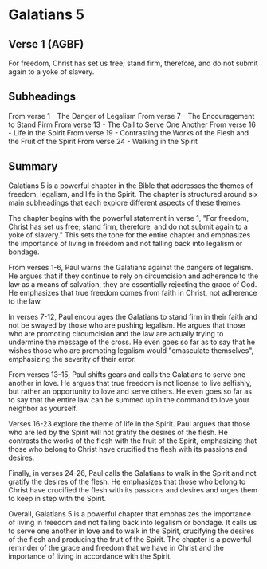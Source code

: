 # Galatians 5

## Verse 1 (AGBF)

For freedom, Christ has set us free; stand firm, therefore, and do not submit again to a yoke of slavery.

## Subheadings

From verse 1 - The Danger of Legalism
From verse 7 - The Encouragement to Stand Firm
From verse 13 - The Call to Serve One Another
From verse 16 - Life in the Spirit
From verse 19 - Contrasting the Works of the Flesh and the Fruit of the Spirit
From verse 24 - Walking in the Spirit

## Summary

Galatians 5 is a powerful chapter in the Bible that addresses the themes of freedom, legalism, and life in the Spirit. The chapter is structured around six main subheadings that each explore different aspects of these themes.

The chapter begins with the powerful statement in verse 1, "For freedom, Christ has set us free; stand firm, therefore, and do not submit again to a yoke of slavery." This sets the tone for the entire chapter and emphasizes the importance of living in freedom and not falling back into legalism or bondage.

From verses 1-6, Paul warns the Galatians against the dangers of legalism. He argues that if they continue to rely on circumcision and adherence to the law as a means of salvation, they are essentially rejecting the grace of God. He emphasizes that true freedom comes from faith in Christ, not adherence to the law.

In verses 7-12, Paul encourages the Galatians to stand firm in their faith and not be swayed by those who are pushing legalism. He argues that those who are promoting circumcision and the law are actually trying to undermine the message of the cross. He even goes so far as to say that he wishes those who are promoting legalism would "emasculate themselves", emphasizing the severity of their error.

From verses 13-15, Paul shifts gears and calls the Galatians to serve one another in love. He argues that true freedom is not license to live selfishly, but rather an opportunity to love and serve others. He even goes so far as to say that the entire law can be summed up in the command to love your neighbor as yourself.

Verses 16-23 explore the theme of life in the Spirit. Paul argues that those who are led by the Spirit will not gratify the desires of the flesh. He contrasts the works of the flesh with the fruit of the Spirit, emphasizing that those who belong to Christ have crucified the flesh with its passions and desires.

Finally, in verses 24-26, Paul calls the Galatians to walk in the Spirit and not gratify the desires of the flesh. He emphasizes that those who belong to Christ have crucified the flesh with its passions and desires and urges them to keep in step with the Spirit.

Overall, Galatians 5 is a powerful chapter that emphasizes the importance of living in freedom and not falling back into legalism or bondage. It calls us to serve one another in love and to walk in the Spirit, crucifying the desires of the flesh and producing the fruit of the Spirit. The chapter is a powerful reminder of the grace and freedom that we have in Christ and the importance of living in accordance with the Spirit.